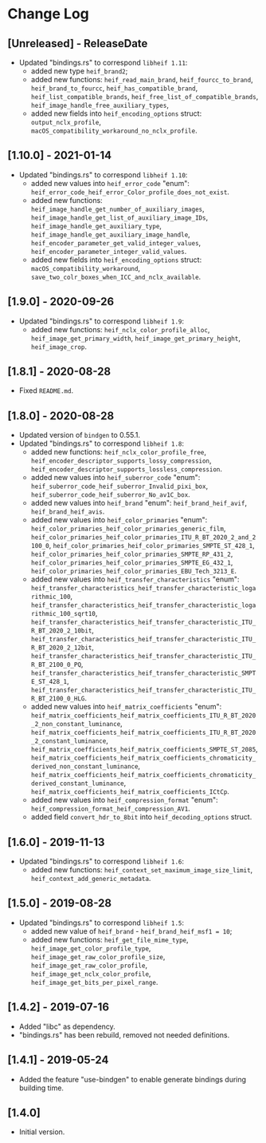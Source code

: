 # Change Log

## [Unreleased] - ReleaseDate

- Updated "bindings.rs" to correspond ``libheif 1.11``:
  - added new type ``heif_brand2``;
  - added new functions: ``heif_read_main_brand``,
    ``heif_fourcc_to_brand``,  ``heif_brand_to_fourcc``,
    ``heif_has_compatible_brand``, ``heif_list_compatible_brands``,
    ``heif_free_list_of_compatible_brands``,
    ``heif_image_handle_free_auxiliary_types``,
  - added new fields into ``heif_encoding_options`` struct:
    ``output_nclx_profile``, ``macOS_compatibility_workaround_no_nclx_profile``.

## [1.10.0] - 2021-01-14

- Updated "bindings.rs" to correspond ``libheif 1.10``:
  - added new values into ``heif_error_code`` "enum":
    ``heif_error_code_heif_error_Color_profile_does_not_exist``.  
  - added new functions: ``heif_image_handle_get_number_of_auxiliary_images``,
    ``heif_image_handle_get_list_of_auxiliary_image_IDs``, 
    ``heif_image_handle_get_auxiliary_type``,
    ``heif_image_handle_get_auxiliary_image_handle``,
    ``heif_encoder_parameter_get_valid_integer_values``,
    ``heif_encoder_parameter_integer_valid_values``.
  - added new fields into ``heif_encoding_options`` struct:
    ``macOS_compatibility_workaround``,
    ``save_two_colr_boxes_when_ICC_and_nclx_available``.

## [1.9.0] - 2020-09-26

- Updated "bindings.rs" to correspond ``libheif 1.9``:
  - added new functions: ``heif_nclx_color_profile_alloc``, 
    ``heif_image_get_primary_width``, ``heif_image_get_primary_height``,
    ``heif_image_crop``.
    
## [1.8.1] - 2020-08-28

- Fixed ``README.md``.

## [1.8.0] - 2020-08-28

- Updated version of ``bindgen`` to 0.55.1.
- Updated "bindings.rs" to correspond ``libheif 1.8``:
  - added new functions: ``heif_nclx_color_profile_free``, 
    ``heif_encoder_descriptor_supports_lossy_compression``,
    ``heif_encoder_descriptor_supports_lossless_compression``.
  - added new values into ``heif_suberror_code`` "enum":
    ``heif_suberror_code_heif_suberror_Invalid_pixi_box``,
    ``heif_suberror_code_heif_suberror_No_av1C_box``.
  - added new values into ``heif_brand`` "enum":
    ``heif_brand_heif_avif``, ``heif_brand_heif_avis``.
  - added new values into ``heif_color_primaries`` "enum":
    ``heif_color_primaries_heif_color_primaries_generic_film``, 
    ``heif_color_primaries_heif_color_primaries_ITU_R_BT_2020_2_and_2100_0``,
    ``heif_color_primaries_heif_color_primaries_SMPTE_ST_428_1``,
    ``heif_color_primaries_heif_color_primaries_SMPTE_RP_431_2``,
    ``heif_color_primaries_heif_color_primaries_SMPTE_EG_432_1``,
    ``heif_color_primaries_heif_color_primaries_EBU_Tech_3213_E``.
  - added new values into ``heif_transfer_characteristics`` "enum":
    ``heif_transfer_characteristics_heif_transfer_characteristic_logarithmic_100``,
    ``heif_transfer_characteristics_heif_transfer_characteristic_logarithmic_100_sqrt10``,
    ``heif_transfer_characteristics_heif_transfer_characteristic_ITU_R_BT_2020_2_10bit``,
    ``heif_transfer_characteristics_heif_transfer_characteristic_ITU_R_BT_2020_2_12bit``,
    ``heif_transfer_characteristics_heif_transfer_characteristic_ITU_R_BT_2100_0_PQ``,
    ``heif_transfer_characteristics_heif_transfer_characteristic_SMPTE_ST_428_1``,
    ``heif_transfer_characteristics_heif_transfer_characteristic_ITU_R_BT_2100_0_HLG``.   
  - added new values into ``heif_matrix_coefficients`` "enum":
    ``heif_matrix_coefficients_heif_matrix_coefficients_ITU_R_BT_2020_2_non_constant_luminance``,
    ``heif_matrix_coefficients_heif_matrix_coefficients_ITU_R_BT_2020_2_constant_luminance``,
    ``heif_matrix_coefficients_heif_matrix_coefficients_SMPTE_ST_2085``,
    ``heif_matrix_coefficients_heif_matrix_coefficients_chromaticity_derived_non_constant_luminance``,
    ``heif_matrix_coefficients_heif_matrix_coefficients_chromaticity_derived_constant_luminance``,
    ``heif_matrix_coefficients_heif_matrix_coefficients_ICtCp``.
  - added new values into ``heif_compression_format`` "enum":
    ``heif_compression_format_heif_compression_AV1``.
  - added field ``convert_hdr_to_8bit`` into ``heif_decoding_options`` struct.

## [1.6.0] - 2019-11-13

- Updated "bindings.rs" to correspond ``libheif 1.6``:
  - added new functions: ``heif_context_set_maximum_image_size_limit``, 
    ``heif_context_add_generic_metadata``.

## [1.5.0] - 2019-08-28

- Updated "bindings.rs" to correspond ``libheif 1.5``:
  - added new value of ``heif_brand`` - ``heif_brand_heif_msf1 = 10``;
  - added new functions: ``heif_get_file_mime_type``, ``heif_image_get_color_profile_type``,
    ``heif_image_get_raw_color_profile_size``, ``heif_image_get_raw_color_profile``,
    ``heif_image_get_nclx_color_profile``, ``heif_image_get_bits_per_pixel_range``.

## [1.4.2] - 2019-07-16

- Added "libc" as dependency.
- "bindings.rs" has been rebuild, removed not needed definitions. 

## [1.4.1] - 2019-05-24

- Added the feature "use-bindgen" to enable generate bindings
  during building time.

## [1.4.0]

- Initial version.

